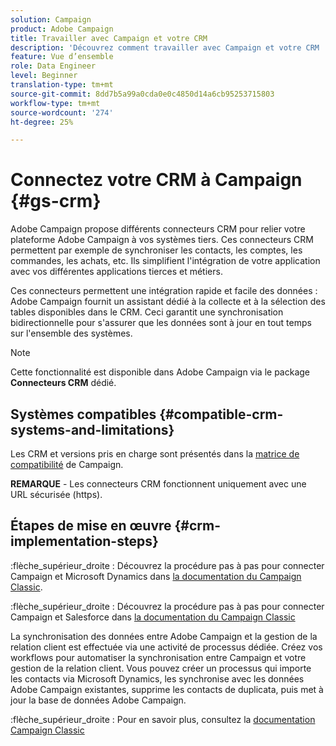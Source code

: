 ```yaml
---
solution: Campaign
product: Adobe Campaign
title: Travailler avec Campaign et votre CRM
description: 'Découvrez comment travailler avec Campaign et votre CRM '
feature: Vue d’ensemble
role: Data Engineer
level: Beginner
translation-type: tm+mt
source-git-commit: 8dd7b5a99a0cda0e0c4850d14a6cb95253715803
workflow-type: tm+mt
source-wordcount: '274'
ht-degree: 25%

---
```


# Connectez votre CRM à Campaign {#gs-crm}

Adobe Campaign propose différents connecteurs CRM pour relier votre plateforme Adobe Campaign à vos systèmes tiers. Ces connecteurs CRM permettent par exemple de synchroniser les contacts, les comptes, les commandes, les achats, etc. Ils simplifient l&#39;intégration de votre application avec vos différentes applications tierces et métiers.

Ces connecteurs permettent une intégration rapide et facile des données : Adobe Campaign fournit un assistant dédié à la collecte et à la sélection des tables disponibles dans le CRM. Ceci garantit une synchronisation bidirectionnelle pour s&#39;assurer que les données sont à jour en tout temps sur l&#39;ensemble des systèmes.

>[!NOTE]
>
>Cette fonctionnalité est disponible dans Adobe Campaign via le package **Connecteurs CRM** dédié.

## Systèmes compatibles {#compatible-crm-systems-and-limitations}

Les CRM et versions pris en charge sont présentés dans la [matrice de compatibilité](../start/compatibility-matrix.md) de Campaign.

**REMARQUE**  - Les connecteurs CRM fonctionnent uniquement avec une URL sécurisée (https).

## Étapes de mise en œuvre {#crm-implementation-steps}

:flèche_supérieur_droite : Découvrez la procédure pas à pas pour connecter Campaign et Microsoft Dynamics dans [la documentation du Campaign Classic](https://experienceleague.adobe.com/docs/campaign-classic/using/getting-started/connectors/crm-connectors/crm-ms-dynamics.html?lang=en#microsoft-dynamics-implementation-steps).

:flèche_supérieur_droite : Découvrez la procédure pas à pas pour connecter Campaign et Salesforce dans [la documentation du Campaign Classic](https://experienceleague.adobe.com/docs/campaign-classic/using/getting-started/connectors/crm-connectors/crm-sfdc.html?lang=en#getting-started)


La synchronisation des données entre Adobe Campaign et la gestion de la relation client est effectuée via une activité de processus dédiée. Créez vos workflows pour automatiser la synchronisation entre Campaign et votre gestion de la relation client. Vous pouvez créer un processus qui importe les contacts via Microsoft Dynamics, les synchronise avec les données Adobe Campaign existantes, supprime les contacts de duplicata, puis met à jour la base de données Adobe Campaign.

:flèche_supérieur_droite : Pour en savoir plus, consultez la [documentation Campaign Classic](https://experienceleague.adobe.com/docs/campaign-classic/using/getting-started/connectors/crm-connectors/crm-data-sync.html?lang=en#getting-started)

